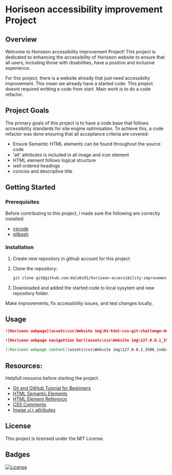 # Horiseon accessibility improvement Project

## Overview

Welcome to Horiseon accessibility improvement Project! This project is dedicated to enhancing the accessibility of Horiseon website to ensure that all users, including those with disabilities, have a positive and inclusive experience.

For this project, there is a website already that just need accessibilty improvement. This mean we already have a started code. This project doesnt required writting a code from start. Main work is to do a code refactor.


## Project Goals

The primary goals of this project is to have a code base that follows accessibility standards for site engine optimisation. To achieve this, a code refactor was done ensuring that all acceptance criteria are covered:

- Ensure Semantic HTML elements can be found throughout the source code
- 'alt' attributes is included in all image and icon element
- HTML element follows logical structure
- well ordered headings
- concise and descriptive title



## Getting Started

### Prerequisites

Before contributing to this project, i made sure the following are correctly installed:

- [vscode](https://code.visualstudio.com/download) 
- [gitbash](https://git-scm.com/download/win)


### Installation

1. Create new repository in github account for this project
2. Clone the repository:

   ```bash
   git clone git@github.com:dalabi91/horiseon-accessibility-improvement.git
3. Downloaded and added the started code to local sysytem and new repository folder.

Make improvements, fix accessibility issues, and test changes locally.

## Usage

```md
![Horiseon webpage](assets\css\Website img\01-html-css-git-challenge-demo.png)
```

```md
![Horiseon webpage navigattion bar](assets\css\Website img\127.0.0.1_5500_index.html.png)
```

```md
![Horiseon webpage content](assets\css\Website img\127.0.0.1_5500_index.html (1).png)
```

## Resources: 

Helpfull resource before starting the project.

- [Git and GitHub Tutorial for Beginners](https://youtu.be/tRZGeaHPoaw)
- [HTML Semantic Elements](https://www.w3schools.com/html/html5_semantic_elements.asp)
- [HTML Element Reference](https://www.w3schools.com/tags/default.asp)
- [CSS Comments](https://www.w3schools.com/css/css_comments.asp)
- [Image `alt` attributes](https://www.w3schools.com/tags/att_img_alt.asp)

## License

This project is licensed under the MIT License.

## Badges

[![License](https://img.shields.io/badge/License-MIT-blue.svg)](https://opensource.org/licenses/MIT)


